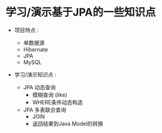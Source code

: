# 学习/演示基于JPA的一些知识点

* 项目特点 :
    * 单数据源
    * Hibernate
    * JPA
    * MySQL

* 学习/演示知识点 :
    * JPA 动态查询
        * 模糊查询 (like)
        * WHERE条件动态构造
    * JPA 多表联合查询
        * JOIN
        * 返回结果到Java Model的转换
